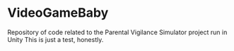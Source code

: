 # VideoGameBaby
Repository of code related to the Parental Vigilance Simulator project run in Unity
This is just a test, honestly.
